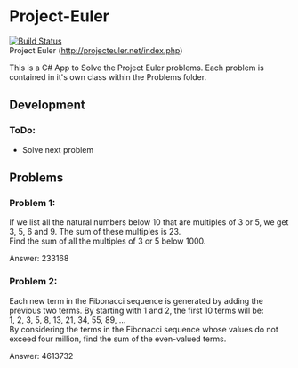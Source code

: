 # Project-Euler
[![Build Status](https://dev.azure.com/marcelrienks/Project-Euler/_apis/build/status/marcelrienks.Project-Euler?branchName=master)](https://dev.azure.com/marcelrienks/Project-Euler/_build/latest?definitionId=5&branchName=master)  
Project Euler (http://projecteuler.net/index.php)

This is a C# App to Solve the Project Euler problems.
Each problem is contained in it's own class within the Problems folder.

## Development ##

### ToDo: ###
* Solve next problem

## Problems ##

### Problem 1: ###
If we list all the natural numbers below 10 that are multiples of 3 or 5, we get 3, 5, 6 and 9. The sum of these multiples is 23.  
Find the sum of all the multiples of 3 or 5 below 1000.

Answer:
233168

### Problem 2: ###
Each new term in the Fibonacci sequence is generated by adding the previous two terms. By starting with 1 and 2, the first 10 terms will be:  
1, 2, 3, 5, 8, 13, 21, 34, 55, 89, ...  
By considering the terms in the Fibonacci sequence whose values do not exceed four million, find the sum of the even-valued terms.

Answer:
4613732
